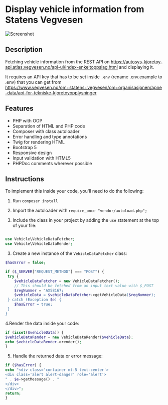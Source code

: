 # Display vehicle information from Statens Vegvesen

<img src="https://user-images.githubusercontent.com/45217974/164569251-ffd9b726-ccc5-4d87-b210-ec11e11c8c9d.png" alt="Screenshot" />

## Description

Fetching vehicle information from the REST API on <https://autosys-kjoretoy-api.atlas.vegvesen.no/api-ui/index-enkeltoppslag.html> and displaying it.

It requires an API key that has to be set inside `.env` (rename .env.example to .env) that you can get from <https://www.vegvesen.no/om+statens+vegvesen/om+organisasjonen/apne-data/api-for-tekniske-kjoretoyopplysninger>

## Features

-   PHP with OOP
-   Separation of HTML and PHP code
-   Composer with class autoloader
-   Error handling and type annotations
-   Twig for rendering HTML
-   Bootstrap 5
-   Responsive design
-   Input validation with HTML5
-   PHPDoc comments wherever possible

## Instructions

To implement this inside your code, you'll need to do the following:

1.  Run `composer install` 

1.  Import the autoloader with `require_once "vendor/autoload.php";` 

2.  Include the class in your project by adding the `use` statement at the top of your file:

```php    

use Vehicle\VehicleDataFetcher;
use Vehicle\VehicleDataRender;

```

3. Create a new instance of the `VehicleDataFetcher` class:

```php
$hasError = false;

if ($_SERVER["REQUEST_METHOD"] === "POST") {
 try {
 	$vehicleDataFetcher = new VehicleDataFetcher();
    // This should be fetched from an input text value with $_POST
 	$regNummer = "AX58167;
 	$vehicleData = $vehicleDataFetcher->getVehicleData($regNummer);
 } catch (Exception $e) {
 	$hasError = true;
 }
}
```

4.Render the data inside your code:

```php
if (isset($vehicleData)) {
$vehicleDataRender = new VehicleDataRender($vehicleData);
echo $vehicleDataRender->render();
}
```

5. Handle the returned data or error message:

```php 	
if ($hasError) {
echo "<div class='container mt-5 text-center'>
<div class='alert alert-danger' role='alert'>
" . $e->getMessage() . "
</div>
</div>";
return;
}
 
```
